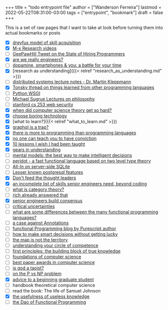 +++
title = "todo entrypoint file"
author = ["Wanderson Ferreira"]
lastmod = 2022-05-22T08:31:00-03:00
tags = ["entrypoint", "bookmark"]
draft = false
+++

This is a set of raw pages that I want to take at look before turning them into
actual bookmarks or posts

-   [X] [dreyfus model of skill acquisition](https://en.wikipedia.org/wiki/Dreyfus_model_of_skill_acquisition)
-   [X] [M-x Research videos](https://www.youtube.com/channel/UCNup6IsUwrqiDpl3aIlOV6A)
-   [ ] [GeePawHill Tweet on the State of Hiring Programmers](https://twitter.com/GeePawHill/status/1513371319911469057)
-   [X] [are we really engineers?](https://hillelwayne.com/post/are-we-really-engineers/)
-   [ ] [dopamine, smartphones &amp; you: a battle for your time](https://sitn.hms.harvard.edu/flash/2018/dopamine-smartphones-battle-time/)
-   [X] [research as understanding]({{< relref "research_as_understanding.md" >}})
-   [ ] [distributed systems lecture notes - Dr. Martin Kleppmann](https://www.cl.cam.ac.uk/teaching/2122/ConcDisSys/dist-sys-notes.pdf)
-   [X] [Tonsky thread on things learned from other programming languages](https://twitter.com/nikitonsky/status/1443605908609806341)
-   [ ] [Python WSGI](https://www.toptal.com/python/pythons-wsgi-server-application-interface)
-   [ ] [Michael Sugrue Lectures on philosophy](https://www.youtube.com/channel/UCFaYLR_1aryjfB7hLrKGRaQ)
-   [ ] [stanford cs 253 web security](https://web.stanford.edu/class/cs253/)
-   [X] [when did computer science theory get so hard?](https://blog.computationalcomplexity.org/2021/11/when-did-computer-science-theory-get-so.html?m=1)
-   [X] [choose boring technology](https://mcfunley.com/choose-boring-technology)
-   [X] [what to learn?]({{< relref "what_to_learn.md" >}})
-   [X] [graphql is a trap?](https://xuorig.medium.com/graphql-is-a-trap-e83ca380aa8f)
-   [X] [there is more to programming than programming languages](https://malisper.me/there-is-more-to-programming-than-programming-languages/)
-   [X] [no one can teach you to have conviction](https://www.benkuhn.net/conviction/)
-   [X] [10 lessons I wish I had been taught](https://alumni.media.mit.edu/~cahn/life/gian-carlo-rota-10-lessons.html)
-   [X] [gears in understanding](https://www.lesswrong.com/posts/B7P97C27rvHPz3s9B/gears-in-understanding)
-   [ ] [mental models: the best way to make intelligent decisions](https://fs.blog/mental-models/)
-   [ ] [peridot - a fast functional language based on two level type theory](https://github.com/eashanhatti/peridot)
-   [ ] [All-In on server-side SQLite](https://fly.io/blog/all-in-on-sqlite-litestream/)
-   [ ] [Lesser known postgresql features](https://hakibenita.com/postgresql-unknown-features)
-   [X] [Don't feed the thought leaders](https://earthly.dev/blog/thought-leaders/)
-   [X] [an incomplete list of skills senior engineers need, beyond coding](https://skamille.medium.com/an-incomplete-list-of-skills-senior-engineers-need-beyond-coding-8ed4a521b29f)
-   [ ] [what is category theory?](https://www.math3ma.com/blog/what-is-category-theory-anyway)
-   [ ] [rich already answered that](https://gist.github.com/reborg/dc8b0c96c397a56668905e2767fd697f)
-   [X] [senior engineers build consensus](https://hyperbo.la/w/nemawashi/)
-   [ ] [critical uncertainties](https://criticaluncertainties.com/)
-   [ ] [what are some differences between the many functional programming languages?](https://qr.ae/pGE59Z)
-   [ ] [a case against Annotations](https://blog.softwaremill.com/the-case-against-annotations-4b2fb170ed67)
-   [ ] [functional Programming blog by Purescript author](http://functorial.com/writing.html)
-   [ ] [how to make smart decisions without getting lucky](https://fs.blog/smart-decisions/)
-   [ ] [the map is not the territory](https://fs.blog/map-and-territory/)
-   [ ] [understanding your circle of competence](https://fs.blog/circle-of-competence/)
-   [ ] [first principles: the building block of true knowledge](https://fs.blog/first-principles/)
-   [ ] [foundations of computer science](http://infolab.stanford.edu/~ullman/focs.html)
-   [ ] [best paper awards in computer science](https://jeffhuang.com/best_paper_awards/#1996)
-   [ ] [is god a taoist?](http://www.mit.edu/people/dpolicar/writing/prose/text/godTaoist.html)
-   [ ] [on the P vs NP problem](http://youtu.be/pTeZP-XfuKI)
-   [X] [advice to a beginning graduate student](https://www.cs.cmu.edu/~mblum/research/pdf/grad.html)
-   [ ] handbook theoretical computer science
-   [ ] read the book: The life of Samuel Johnson
-   [X] [the usefulness of useless knowledge](https://www.ias.edu/sites/default/files/library/UsefulnessHarpers.pdf)
-   [ ] [the Dao of Functional Programming](https://github.com/BartoszMilewski/Publications/blob/master/TheDaoOfFP/DaoFP.pdf)
